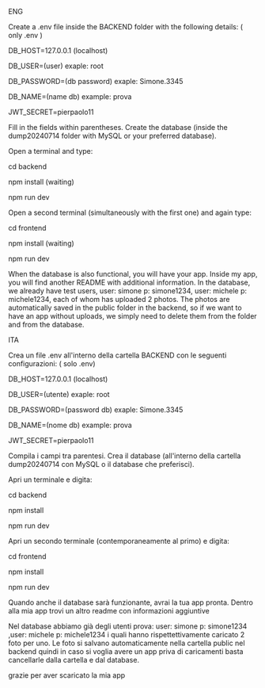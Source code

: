 ENG

Create a .env file inside the BACKEND folder with the following details: ( only .env )

DB_HOST=127.0.0.1 (localhost)

DB_USER=(user) exaple: root

DB_PASSWORD=(db password) exaple: Simone.3345

DB_NAME=(name db) example: prova

JWT_SECRET=pierpaolo11


Fill in the fields within parentheses. Create the database (inside the dump20240714 folder with MySQL or your preferred database).

Open a terminal and type:

cd backend

npm install (waiting)

npm run dev

Open a second terminal (simultaneously with the first one) and again type:

cd frontend

npm install (waiting)

npm run dev

When the database is also functional, you will have your app. Inside my app, you will find another README with additional information.
In the database, we already have test users, user: simone p: simone1234, user: michele p: michele1234, each of whom has uploaded 2 photos. The photos are automatically saved in the public folder in the backend, so if we want to have an app without uploads, we simply need to delete them from the folder and from the database.

ITA

Crea un file .env all'interno della cartella BACKEND con le seguenti configurazioni: ( solo .env)

DB_HOST=127.0.0.1 (localhost)

DB_USER=(utente) exaple: root

DB_PASSWORD=(password db) exaple: Simone.3345

DB_NAME=(nome db) example: prova

JWT_SECRET=pierpaolo11

Compila i campi tra parentesi. Crea il database (all'interno della cartella dump20240714 con MySQL o il database che preferisci).

Apri un terminale e digita:

cd backend

npm install

npm run dev

Apri un secondo terminale (contemporaneamente al primo) e digita:

cd frontend

npm install

npm run dev

Quando anche il database sarà funzionante, avrai la tua app pronta. Dentro alla mia app trovi un altro readme con informazioni aggiuntive 

Nel database abbiamo già degli utenti prova: user: simone p: simone1234 ,user: michele p: michele1234 i quali hanno rispettettivamente caricato  2 foto per uno. Le foto si salvano automaticamente nella cartella public nel backend quindi in caso si voglia avere un app priva di caricamenti basta cancellarle dalla cartella  e dal database. 

grazie per aver scaricato la mia app 

